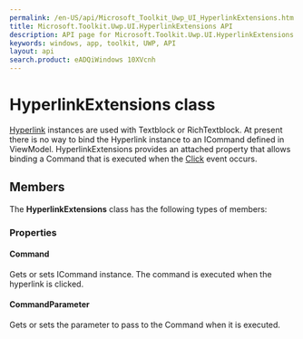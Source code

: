 ```yaml
---
permalink: /en-US/api/Microsoft_Toolkit_Uwp_UI_HyperlinkExtensions.htm
title: Microsoft.Toolkit.Uwp.UI.HyperlinkExtensions API 
description: API page for Microsoft.Toolkit.Uwp.UI.HyperlinkExtensions
keywords: windows, app, toolkit, UWP, API
layout: api
search.product: eADQiWindows 10XVcnh
---
```



# HyperlinkExtensions class

[Hyperlink](https://msdn.microsoft.com/en-us/library/windows/apps/windows.ui.xaml.documents.hyperlink.aspx) instances are used with Textblock or RichTextblock.
At present there is no way to bind the Hyperlink instance to an ICommand defined in ViewModel. 
HyperlinkExtensions provides an attached property that allows binding a Command that is executed when the [Click](https://msdn.microsoft.com/en-us/library/windows/apps/windows.ui.xaml.documents.hyperlink.click.aspx) event occurs.

## Members

The **HyperlinkExtensions** class has the following types of members:

### Properties

#### Command

Gets or sets ICommand instance. The command is executed when the hyperlink is clicked.

#### CommandParameter

Gets or sets the parameter to pass to the Command when it is executed.